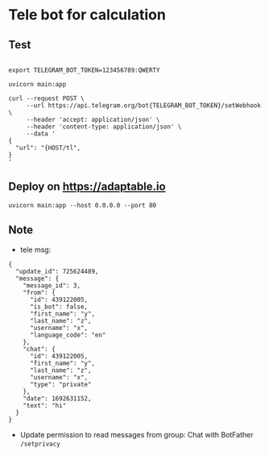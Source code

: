 # Tele bot for calculation


## Test

```

export TELEGRAM_BOT_TOKEN=123456789:QWERTY

uvicorn main:app

curl --request POST \
     --url https://api.telegram.org/bot{TELEGRAM_BOT_TOKEN}/setWebhook \
     --header 'accept: application/json' \
     --header 'content-type: application/json' \
     --data '
{
  "url": "{HOST/tl",
}
'
```


## Deploy on https://adaptable.io

`uvicorn main:app --host 0.0.0.0 --port 80`


## Note

- tele msg:

```
{
  "update_id": 725624489,
  "message": {
    "message_id": 3,
    "from": {
      "id": 439122005,
      "is_bot": false,
      "first_name": "y",
      "last_name": "z",
      "username": "x",
      "language_code": "en"
    },
    "chat": {
      "id": 439122005,
      "first_name": "y",
      "last_name": "z",
      "username": "x",
      "type": "private"
    },
    "date": 1692631152,
    "text": "hi"
  }
}
```

- Update permission to read messages from group: Chat with BotFather `/setprivacy`